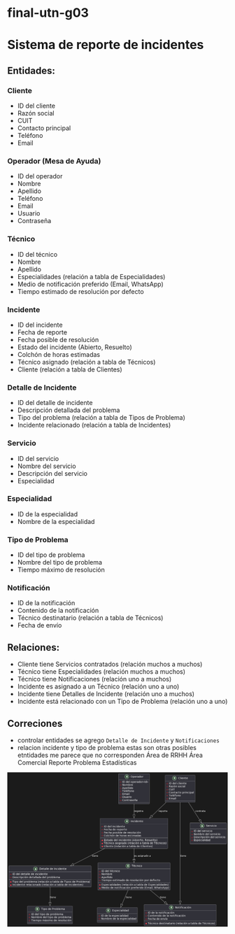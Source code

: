 # final-utn-g03
# Sistema de reporte de incidentes

## Entidades:

### Cliente
- ID del cliente
- Razón social
- CUIT
- Contacto principal
- Teléfono
- Email

### Operador (Mesa de Ayuda)
- ID del operador
- Nombre
- Apellido
- Teléfono
- Email
- Usuario
- Contraseña

### Técnico
- ID del técnico
- Nombre
- Apellido
- Especialidades (relación a tabla de Especialidades)
- Medio de notificación preferido (Email, WhatsApp)
- Tiempo estimado de resolución por defecto

### Incidente
- ID del incidente
- Fecha de reporte
- Fecha posible de resolución
- Estado del incidente (Abierto, Resuelto)
- Colchón de horas estimadas
- Técnico asignado (relación a tabla de Técnicos)
- Cliente (relación a tabla de Clientes)

### Detalle de Incidente
- ID del detalle de incidente
- Descripción detallada del problema
- Tipo del problema (relación a tabla de Tipos de Problema)
- Incidente relacionado (relación a tabla de Incidentes)

### Servicio
- ID del servicio
- Nombre del servicio
- Descripción del servicio
- Especialidad

### Especialidad
- ID de la especialidad
- Nombre de la especialidad

### Tipo de Problema
- ID del tipo de problema
- Nombre del tipo de problema
- Tiempo máximo de resolución

### Notificación
- ID de la notificación
- Contenido de la notificación
- Técnico destinatario (relación a tabla de Técnicos)
- Fecha de envío

## Relaciones:

- Cliente tiene Servicios contratados (relación muchos a muchos)
- Técnico tiene Especialidades (relación muchos a muchos)
- Técnico tiene Notificaciones (relación uno a muchos)
- Incidente es asignado a un Técnico (relación uno a uno)
- Incidente tiene Detalles de Incidente (relación uno a muchos)
- Incidente está relacionado con un Tipo de Problema (relación uno a uno)


## Correciones 
- controlar entidades se agrego `Detalle de Incidente` y `Notificaciones`
- relacion incidente y tipo de problema
estas son otras posibles etntidades me parece que no corresponden
  Área de RRHH
  Área Comercial
  Reporte
  Problema 
  Estadísticas



![DER](./uml.png)
